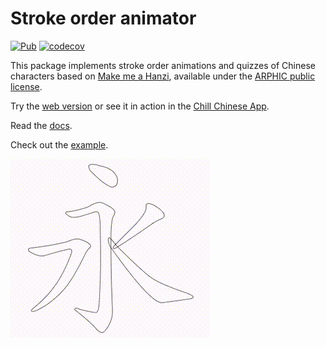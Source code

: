 # Stroke order animator

[![Pub](https://img.shields.io/pub/v/stroke_order_animator.svg)](https://pub.dev/packages/stroke_order_animator)
[![codecov](https://codecov.io/github/chill-chinese/stroke-order-animator/graph/badge.svg?token=NJ011RT2X0)](https://codecov.io/github/chill-chinese/stroke-order-animator)

This package implements stroke order animations and quizzes of Chinese characters based on
[Make me a Hanzi](https://github.com/skishore/makemeahanzi), available under the [ARPHIC public license](ARPHICPL.txt).

Try the [web version](https://chill-chinese.github.io/stroke-order-animator) or see it in action in the [Chill Chinese App](https://chill-chinese.com).

Read the [docs](https://pub.dev/documentation/stroke_order_animator/latest/stroke_order_animator/stroke_order_animator-library.html).

Check out the [example](example/lib/main.dart).

![](doc/output.gif)
